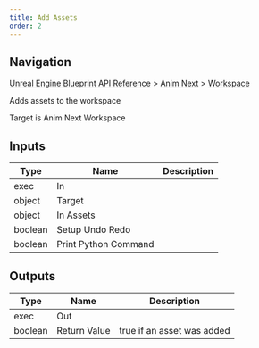 ```yaml
---
title: Add Assets
order: 2
---
```

## Navigation

[Unreal Engine Blueprint API Reference](https://dev.epicgames.com/documentation/en-us/unreal-engine/BlueprintAPI) > [Anim Next](https://dev.epicgames.com/documentation/en-us/unreal-engine/BlueprintAPI/AnimNext) > [Workspace](https://dev.epicgames.com/documentation/en-us/unreal-engine/BlueprintAPI/AnimNext/Workspace)

Adds assets to the workspace

Target is Anim Next Workspace

## Inputs

| Type | Name | Description |
| --- | --- | --- |
| exec | In |  |
| object | Target |  |
| object | In Assets |  |
| boolean | Setup Undo Redo |  |
| boolean | Print Python Command |  |

## Outputs

| Type | Name | Description |
| --- | --- | --- |
| exec | Out |  |
| boolean | Return Value | true if an asset was added |
